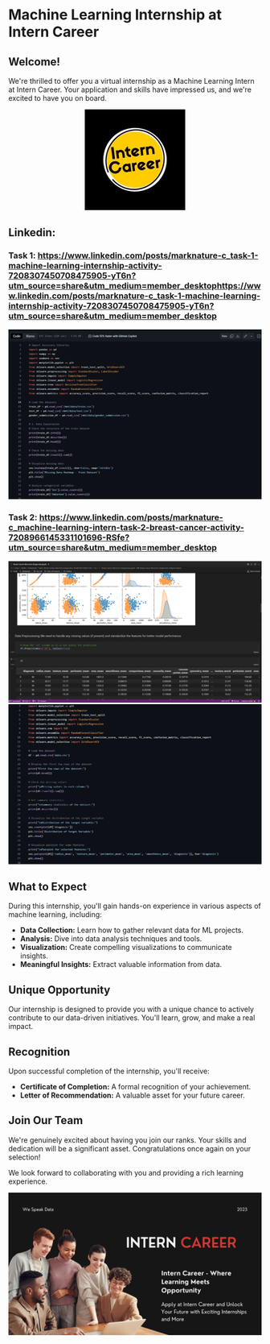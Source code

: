 # Machine Learning Internship at Intern Career

## Welcome!

We're thrilled to offer you a virtual internship as a Machine Learning Intern at Intern Career. Your application and skills have impressed us, and we're excited to have you on board.

<p align="center">
  <img src="README assets/img/interncareers_logo.jpeg" alt="logo">
</p>

## Linkedin:

### Task 1: https://www.linkedin.com/posts/marknature-c_task-1-machine-learning-internship-activity-7208307450708475905-yT6n?utm_source=share&utm_medium=member_desktophttps://www.linkedin.com/posts/marknature-c_task-1-machine-learning-internship-activity-7208307450708475905-yT6n?utm_source=share&utm_medium=member_desktop
<p align="center">
  <img src="README assets/screenshots/screenshot01.png" alt="code">
</p>

### Task 2: https://www.linkedin.com/posts/marknature-c_machine-learning-intern-task-2-breast-cancer-activity-7208966145331101696-RSfe?utm_source=share&utm_medium=member_desktop
<p align="center">
  <img src="README assets/screenshots/screenshot02.png" alt="code">
  <img src="https://github.com/marknature/Machine-Learning-Intern/blob/main/Task%202%20Breast%20Cancer%20Wisconsin%20(Diagnostic)-20240526T153601Z-001/Python%20script/screenshot.png" alt="code">
</p>

## What to Expect

During this internship, you'll gain hands-on experience in various aspects of machine learning, including:

- **Data Collection:** Learn how to gather relevant data for ML projects.
- **Analysis:** Dive into data analysis techniques and tools.
- **Visualization:** Create compelling visualizations to communicate insights.
- **Meaningful Insights:** Extract valuable information from data.

## Unique Opportunity

Our internship is designed to provide you with a unique chance to actively contribute to our data-driven initiatives. You'll learn, grow, and make a real impact.

## Recognition

Upon successful completion of the internship, you'll receive:

- **Certificate of Completion:** A formal recognition of your achievement.
- **Letter of Recommendation:** A valuable asset for your future career.

## Join Our Team

We're genuinely excited about having you join our ranks. Your skills and dedication will be a significant asset. Congratulations once again on your selection!

We look forward to collaborating with you and providing a rich learning experience.

<p align="center">
  <img src="README assets/img/We Speak Data.jpg" alt="logo">
</p>
